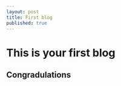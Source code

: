```yaml
---
layout: post
title: First blog
published: true
---
```


# This is your first blog
## Congradulations
